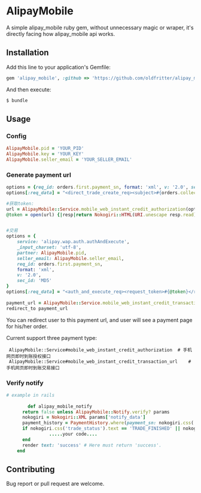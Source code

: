 # AlipayMobile 

A simple alipay_mobile ruby gem, without unnecessary magic or wraper, it's directly facing how alipay_mobile api works.



## Installation

Add this line to your application's Gemfile:


```ruby
gem 'alipay_mobile', :github => 'https://github.com/oldfritter/alipay_mobile'
```

And then execute:

```sh
$ bundle
```

## Usage

### Config

```ruby
AlipayMobile.pid = 'YOUR_PID'
AlipayMobile.key = 'YOUR_KEY'
AlipayMobile.seller_email = 'YOUR_SELLER_EMAIL'
```

### Generate payment url

```ruby
options = {req_id: orders.first.payment_sn, format: 'xml', v: '2.0', sec_id: 'MD5'}
options[:req_data] = "<direct_trade_create_req><subject>#{orders.collect{|order|order.subject}.join(",").gsub(' ','')}</subject><out_trade_no>#{orders.first.out_trade_no}</out_trade_no><total_fee>#{orders.collect{|order|order.order_total_price}.sum}</total_fee><seller_account_name>#{Alipay.seller_email}</seller_account_name><call_back_url>#{orders.first.call_back_url{payment = 'alipay_mobile'}}</call_back_url><notify_url>#{orders.first.notify_url{payment = 'alipay_mobile'}}</notify_url><out_user>#{orders.first.out_user}</out_user><merchant_url>#{orders.first.merchant_url{payment = 'alipay_mobile'}}</merchant_url><pay_expire>3600</pay_expire><payment_type>1</payment_type></direct_trade_create_req>"

#获取token:
url = AlipayMobile::Service.mobile_web_instant_credit_authorization(options)
@token = open(url) {|resp|return Nokogiri::HTML(URI.unescape resp.read).css('request_token').text}


#交易
options = {
	service: 'alipay.wap.auth.authAndExecute',
	_input_charset: 'utf-8',
	partner: AlipayMobile.pid,
	seller_email: AlipayMobile.seller_email,
	req_id: orders.first.payment_sn, 
	format: 'xml', 
	v: '2.0', 
	sec_id: 'MD5'
}			
options[:req_data] = "<auth_and_execute_req><request_token>#{@token}</request_token></auth_and_execute_req>"
			
payment_url = AlipayMobile::Service.mobile_web_instant_credit_transaction_url(options)
redirect_to payment_url
```

You can redirect user to this payment url, and user will see a payment page for his/her order.

Current support three payment type:
```
 AlipayMobile::Service#mobile_web_instant_credit_authorization	# 手机网页即时到账授权接口
 AlipayMobile::Service#mobile_web_instant_credit_transaction_url 	# 手机网页即时到账交易接口
```

### Verify notify

```ruby
# example in rails
    
		def alipay_mobile_notify
      return false unless AlipayMobile::Notify.verify? params
      nokogiri = Nokogiri::XML params['notify_data']
      payment_history = PaymentHistory.where(payment_sn: nokogiri.css('out_trade_no').text).first # PaymentHistory is a Model in my project.
      if nokogiri.css('trade_status').text == 'TRADE_FINISHED' || nokogiri.css('trade_status').text == 'TRADE_SUCCESS'
				.....your code....
      end
      render text: 'success' # Here must return 'success'.
    end

```

## Contributing

Bug report or pull request are welcome.